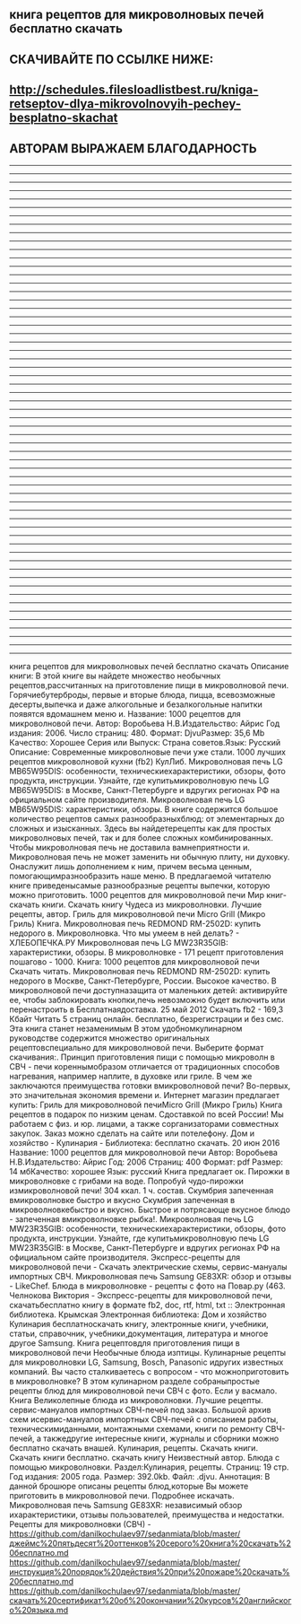 книга рецептов для микроволновых печей бесплатно скачать
--------------------------------------------------
СКАЧИВАЙТЕ ПО ССЫЛКЕ НИЖЕ:
--------------------------------------------------
http://schedules.filesloadlistbest.ru/kniga-retseptov-dlya-mikrovolnovyih-pechey-besplatno-skachat
--------------------------------------------------
АВТОРАМ ВЫРАЖАЕМ БЛАГОДАРНОСТЬ
--------------------------------------------------
--------------------------------------------------
--------------------------------------------------
--------------------------------------------------
--------------------------------------------------
--------------------------------------------------
--------------------------------------------------
--------------------------------------------------
--------------------------------------------------
--------------------------------------------------
--------------------------------------------------
--------------------------------------------------
--------------------------------------------------
--------------------------------------------------
--------------------------------------------------
--------------------------------------------------
--------------------------------------------------
--------------------------------------------------
--------------------------------------------------
--------------------------------------------------
--------------------------------------------------
--------------------------------------------------
--------------------------------------------------
--------------------------------------------------
--------------------------------------------------
--------------------------------------------------
--------------------------------------------------
--------------------------------------------------
--------------------------------------------------
--------------------------------------------------
--------------------------------------------------
--------------------------------------------------
--------------------------------------------------
--------------------------------------------------
--------------------------------------------------
--------------------------------------------------
--------------------------------------------------
--------------------------------------------------
--------------------------------------------------
--------------------------------------------------
--------------------------------------------------
--------------------------------------------------
--------------------------------------------------
--------------------------------------------------
--------------------------------------------------
--------------------------------------------------
--------------------------------------------------
--------------------------------------------------
--------------------------------------------------
--------------------------------------------------
--------------------------------------------------
--------------------------------------------------
--------------------------------------------------
--------------------------------------------------
--------------------------------------------------
--------------------------------------------------
--------------------------------------------------
--------------------------------------------------
--------------------------------------------------
--------------------------------------------------
книга рецептов для микроволновых печей бесплатно скачать Описание книги: В этой книге вы найдете множество необычных рецептов,расcчитанных на приготовление пищи в микроволновой печи. Горячиебутерброды, первые и вторые блюда, пицца, всевозможные десерты,выпечка и даже алкогольные и безалкогольные напитки появятся вдомашнем меню и. Название: 1000 рецептов для микроволновой печи. Автор: Воробьева Н.В.Издательство: Айрис Год издания: 2006. Число страниц: 480. Формат: DjvuРазмер: 35,6 Mb Качество: Хорошее Серия или Выпуск: Страна советов.Язык: Русский Описание: Современные микроволновые печи  уже стали. 1000 лучших рецептов микроволновой кухни (fb2)  КулЛиб. Микроволновая печь LG MB65W95DIS: особенности, техническиехарактеристики, обзоры, фото продукта, инструкции. Узнайте, где купитьмикроволновую печь LG MB65W95DIS: в Москве, Санкт-Петербурге и вдругих регионах РФ на официальном сайте производителя. Микроволновая печь LG MB65W95DIS: характеристики, обзоры. В книге содержится большое количество рецептов самых разнообразныхблюд: от элементарных до сложных и изысканных. Здесь вы найдетерецепты как для простых микроволновых печей, так и для более сложных комбинированных. Чтобы микроволновая печь не доставила вамнеприятности и. Микроволновая печь не может заменить ни обычную плиту, ни духовку. Онаслужит лишь дополнением к ним, причем весьма ценным, помогающимразнообразить наше меню. В предлагаемой читателю книге приведенысамые разнообразные рецепты выпечки, которую можно приготовить. 1000 рецептов для микроволновой печи  Мир книг-скачать книги. Скачать книгу Чудеса из микроволновки. Лучшие рецепты, автор. Гриль для микроволновой печи Micro Grill (Микро Гриль)  Книга. Микроволновая печь REDMOND RM-2502D: купить недорого в. Микроволновка. Что мы умеем в ней делать? - ХЛЕБОПЕЧКА.РУ
Микроволновая печь LG MW23R35GIB: характеристики, обзоры. В микроволновке - 171 рецепт приготовления пошагово - 1000. Книга: 1000 рецептов для микроволновой печи  Скачать читать. Микроволновая печь REDMOND RM-2502D: купить недорого в Москве, Санкт-Петербурге, России. Высокое качество.  В микроволновой печи доступназащита от маленьких детей: активируйте ее, чтобы заблокировать кнопки,печь невозможно будет включить или перенастроить в  Бесплатнаядоставка. 25 май 2012  Cкачать fb2 - 169,3 Кбайт Читать 5 страниц онлайн. бесплатно, безрегистрации и без смс. Эта книга станет незаменимым  В этом удобномкулинарном руководстве содержится множество оригинальных рецептовспециально для микроволновой печи.  Выберите формат скачивания:. Принцип приготовления пищи с помощью микроволн в СВЧ - печи кореннымобразом отличается от традиционных способов нагревания, например наплите, в духовке или гриле. В чем же заключаются преимущества готовки вмикроволновой печи? Во-первых, это значительная экономия времени и. Интернет магазин  предлагает купить: Гриль для микроволновой печиMicro Grill (Микро Гриль)  Книга рецептов в подарок по низким ценам. Сдоставкой по всей России! Мы работаем с физ. и юр. лицами, а также сорганизаторами совместных закупок. Заказ можно сделать на сайте или потелефону. Дом и хозяйство - Кулинария - Библиотека: бесплатно скачать. 20 июн 2016  Название: 1000 рецептов для микроволновой печи Автор: Воробьева Н.В.Издательство: Айрис Год: 2006 Страниц: 400 Формат: pdf Размер: 14 мбКачество: хорошее Язык: русский Книга предлагает ок. Пирожки в микроволновке с грибами на воде. Попробуй чудо-пирожки измикроволновой печи! 304 ккал. 1 ч. состав. Скумбрия запеченная вмикроволновке быстро и вкусно  Скумбрия запеченная в микроволновкебыстро и вкусно. Быстрое и потрясающе вкусное блюдо - запеченная вмикроволновке рыбка!. Микроволновая печь LG MW23R35GIB: особенности, техническиехарактеристики, обзоры, фото продукта, инструкции. Узнайте, где купитьмикроволновую печь LG MW23R35GIB: в Москве, Санкт-Петербурге и вдругих регионах РФ на официальном сайте производителя. Экспресс-рецепты для микроволновой печи -
Скачать электрические схемы, сервис-мануалы импортных СВЧ. Микроволновая печь Samsung GE83XR: обзор и отзывы - LikeChef. Блюда в микроволновке - рецепты с фото на Повар.ру (463. Челнокова Виктория - Экспресс-рецепты для микроволновой печи, скачатьбесплатно книгу в формате fb2, doc, rtf, html, txt :: Электронная библиотека. Крымская Электронная библиотека: Дом и хозяйство Кулинария бесплатноскачать книгу, электронные книги, учебники, статьи, справочник, учебники,документация, литература и многое другое  Samsung. Книга рецептовдля приготовления пищи в микроволновой печи  Необычные блюда изптицы. Кулинарные рецепты для микроволновки LG, Samsung, Bosch, Panasonic идругих известных компаний. Вы часто сталкиваетесь с вопросом - что можноприготовить в микроволновке? В этом кулинарном разделе собраныпростые рецепты блюд для микроволновой печи СВЧ с фото. Если у васмало. Книга Великолепные блюда из микроволновки. Лучшие рецепты. сервис-мануалов импортных СВЧ-печей под заказ. Большой архив схем исервис-мануалов импортных СВЧ-печей с описанием работы, техническимиданными, монтажными схемами, книги по ремонту СВЧ-печей, а такжедругие интересные книги, журналы и сборники можно бесплатно скачать внашей. Кулинария, рецепты. Скачать книги. Скачать книги бесплатно. скачать книгу Неизвестный автор. Блюда с помощью микроволновки. Раздел:Кулинария, рецепты. Страниц: 19 стр. Год издания: 2005 года. Размер: 392.0kb. Файл: .djvu. Аннотация: В данной брошюре описаны рецепты блюд,которые Вы можете приготовить в микроволновой печи. Подробнее искачать. Микроволновая печь Samsung GE83XR: независимый обзор ихарактеристики, отзывы пользователей, преимущества и недостатки. Рецепты для микроволновки (СВЧ) -
https://github.com/danilkochulaev97/sedanmiata/blob/master/джеймс%20пятьдесят%20оттенков%20серого%20книга%20скачать%20бесплатно.md
https://github.com/danilkochulaev97/sedanmiata/blob/master/инструкция%20порядок%20действия%20при%20пожаре%20скачать%20бесплатно.md
https://github.com/danilkochulaev97/sedanmiata/blob/master/скачать%20сертификат%20об%20окончании%20курсов%20английского%20языка.md